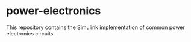 # power-electronics
This repository contains the Simulink implementation of common power electronics circuits. 
